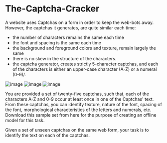 # The-Captcha-Cracker

A website uses Captchas on a form in order to keep the web-bots away. However, the captchas it generates, are quite similar each time:
- the number of characters remains the same each time  
- the font and spacing is the same each time  
- the background and foreground colors and texture, remain largely the same
- there is no skew in the structure of the characters.  
- the captcha generator, creates strictly 5-character captchas, and each of the characters is either an upper-case character (A-Z) or a numeral (0-9)/.  

![image](https://user-images.githubusercontent.com/73738414/139384903-0b5dbf66-baec-4a79-9f0d-32be0a4f130e.png)
![image](https://user-images.githubusercontent.com/73738414/139384908-aa0a640c-f659-4adf-8e61-587e237cb10c.png)
![image](https://user-images.githubusercontent.com/73738414/139384922-c74051a8-b726-4bf8-bd0a-8e81dcf91a46.png)

You are provided a set of twenty-five captchas, such that, each of the characters A-Z and 0-9 occur at least once in one of the Captchas' text. From these captchas, you can identify texture, nature of the font, spacing of the font, morphological characteristics of the letters and numerals, etc. Download this sample set from here for the purpose of creating an offline model for this task.

Given a set of unseen captchas on the same web form, your task is to identify the text on each of the captchas.
